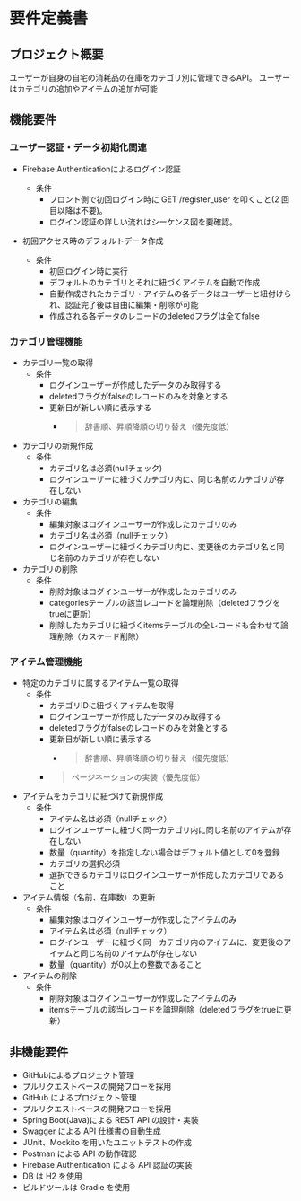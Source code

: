 # 要件定義書

## プロジェクト概要
ユーザーが自身の自宅の消耗品の在庫をカテゴリ別に管理できるAPI。
ユーザーはカテゴリの追加やアイテムの追加が可能

## 機能要件
### ユーザー認証・データ初期化関連
- Firebase Authenticationによるログイン認証
  - 条件
    - フロント側で初回ログイン時に GET /register_user を叩くこと(2 回目以降は不要)。
    - ログイン認証の詳しい流れはシーケンス図を要確認。

- 初回アクセス時のデフォルトデータ作成
  - 条件
    - 初回ログイン時に実行
    - デフォルトのカテゴリとそれに紐づくアイテムを自動で作成
    - 自動作成されたカテゴリ・アイテムの各データはユーザーと紐付けられ、認証完了後は自由に編集・削除が可能
    - 作成される各データのレコードのdeletedフラグは全てfalse

### カテゴリ管理機能
- カテゴリ一覧の取得
  - 条件
    - ログインユーザーが作成したデータのみ取得する
    - deletedフラグがfalseのレコードのみを対象とする
    - 更新日が新しい順に表示する
      - > 辞書順、昇順降順の切り替え（優先度低）
- カテゴリの新規作成
  - 条件
    - カテゴリ名は必須(nullチェック)
    - ログインユーザーに紐づくカテゴリ内に、同じ名前のカテゴリが存在しない
- カテゴリの編集
  - 条件
    - 編集対象はログインユーザーが作成したカテゴリのみ
    - カテゴリ名は必須（nullチェック）
    - ログインユーザーに紐づくカテゴリ内に、変更後のカテゴリ名と同じ名前のカテゴリが存在しない
- カテゴリの削除
  - 条件
    - 削除対象はログインユーザーが作成したカテゴリのみ
    - categoriesテーブルの該当レコードを論理削除（deletedフラグをtrueに更新）
    - 削除したカテゴリに紐づくitemsテーブルの全レコードも合わせて論理削除（カスケード削除）

### アイテム管理機能
- 特定のカテゴリに属するアイテム一覧の取得
  - 条件
    - カテゴリIDに紐づくアイテムを取得
    - ログインユーザーが作成したデータのみ取得する
    - deletedフラグがfalseのレコードのみを対象とする
    - 更新日が新しい順に表示する
        - > 辞書順、昇順降順の切り替え（優先度低）
    - > ページネーションの実装（優先度低）
- アイテムをカテゴリに紐づけて新規作成
  - 条件
    - アイテム名は必須（nullチェック）
    - ログインユーザーに紐づく同一カテゴリ内に同じ名前のアイテムが存在しない
    - 数量（quantity）を指定しない場合はデフォルト値として0を登録
    - カテゴリの選択必須
    - 選択できるカテゴリはログインユーザーが作成したカテゴリであること
- アイテム情報（名前、在庫数）の更新
  - 条件
    - 編集対象はログインユーザーが作成したアイテムのみ
    - アイテム名は必須（nullチェック）
    - ログインユーザーに紐づく同一カテゴリ内のアイテムに、変更後のアイテムと同じ名前のアイテムが存在しない
    - 数量（quantity）が0以上の整数であること
- アイテムの削除
  - 条件
    - 削除対象はログインユーザーが作成したアイテムのみ
    - itemsテーブルの該当レコードを論理削除（deletedフラグをtrueに更新）


## 非機能要件
- GitHubによるプロジェクト管理
- プルリクエストベースの開発フローを採用
- GitHub によるプロジェクト管理
- プルリクエストベースの開発フローを採用
- Spring Boot(Java)による REST API の設計・実装
- Swagger による API 仕様書の自動生成
- JUnit、Mockito を用いたユニットテストの作成
- Postman による API の動作確認
- Firebase Authentication による API 認証の実装
- DB は H2 を使用
- ビルドツールは Gradle を使用
